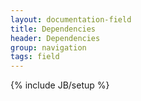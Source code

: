 ```yaml
---
layout: documentation-field
title: Dependencies
header: Dependencies
group: navigation
tags: field
---
```

{% include JB/setup %}



